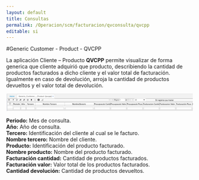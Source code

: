 ```yaml
---
layout: default
title: Consultas
permalink: /Operacion/scm/facturacion/qvconsulta/qvcpp
editable: si
---
```


#Generic  Customer - Product - QVCPP

La aplicación Cliente – Producto **QVCPP** permite visualizar de forma generica que cliente adquirió que producto, describiendo la cantidad de productos facturados a dicho cliente y el valor total de facturación. Igualmente en caso de devolución, arroja la cantidad de productos devueltos y el valor total de devolución.

![](qvcpp.png)

**Periodo:** Mes de consulta.  
**Año:** Año de consulta.  
**Tercero:** Identificación del cliente al cual se le facturo.  
**Nombre tercero:** Nombre del cliente.  
**Producto:** Identificación del producto facturado.  
**Nombre producto:** Nombre del producto facturado.  
**Facturación cantidad:** Cantidad de productos facturados.   
**Facturación valor:** Valor total de los productos facturados.  
**Cantidad devolución:** Cantidad de productos devueltos.  


